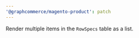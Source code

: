 ```yaml
---
'@graphcommerce/magento-product': patch
---
```


Render multiple items in the `RowSpecs` table as a list.
